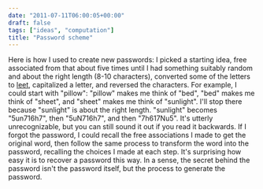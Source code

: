 ```yaml
---
date: "2011-07-11T06:00:05+00:00"
draft: false
tags: ["ideas", "computation"]
title: "Password scheme"
---
```

Here is how I used to create new passwords: I picked a starting idea, free associated from that about five times until I had something suitably random and about the right length (8-10 characters), converted some of the letters to [leet](http://en.wikipedia.org/wiki/Leet), capitalized a letter, and reversed the characters. For example, I could start with "pillow": "pillow" makes me think of "bed", "bed" makes me think of "sheet", and "sheet" makes me think of "sunlight". I'll stop there because "sunlight" is about the right length. "sunlight" becomes "5un716h7", then "5uN716h7", and then "7h617Nu5". It's utterly unrecognizable, but you can still sound it out if you read it backwards. If I forgot the password, I could recall the free associations I made to get the original word, then follow the same process to transform the word into the password, recalling the choices I made at each step. It's surprising how easy it is to recover a password this way. In a sense, the secret behind the password isn't the password itself, but the process to generate the password.
